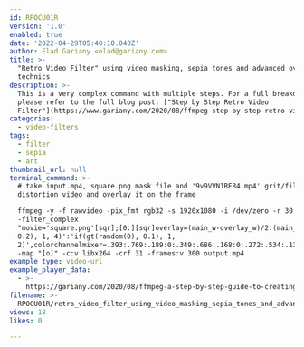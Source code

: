 ```yaml
---
id: RPOCU01R
version: '1.0'
enabled: true
date: '2022-04-29T05:40:10.040Z'
author: Elad Gariany <elad@gariany.com>
title: >-
  "Retro Video Filter" using video masking, sepia tones and advanced overlaying
  technics
description: >-
  This is a very complex command with multiple steps. For a full breakdown,
  please refer to the full blog post: ["Step by Step Retro Video
  Filter"](https://www.gariany.com/2020/08/ffmpeg-step-by-step-retro-video-filter/index.html).
categories:
  - video-filters
tags:
  - filter
  - sepia
  - art
thumbnail_url: null
terminal_command: >-
  # take input.mp4, square.png mask file and '9v9VVN1RE84.mp4' grit/film
  distortion video and overlay it on the frame

  ffmpeg -y -f rawvideo -pix_fmt rgb32 -s 1920x1080 -i /dev/zero -r 30
  -filter_complex
  "movie='square.png'[sqr];[0:][sqr]overlay=(main_w-overlay_w)/2:(main_h-overlay_h)/2[canvas];[canvas]chromakey=0x008000:blend=0:similarity=0.15[canvas2];[0:][canvas2]overlay[canvas3];movie='input.mp4',scale=1920:1080[i1];[0:][i1]overlay='if(gt(random(0),
  0.2), 1, 4)':'if(gt(random(0), 0.1), 1,
  2)',colorchannelmixer=.393:.769:.189:0:.349:.686:.168:0:.272:.534:.131[i2];[i2][canvas3]overlay[mix1];movie='9v9VVN1RE84.mp4',scale=1920:1080[grit_i1];[grit_i1]chromakey=0x16FF0A:blend=0.2:similarity=0.3,colorchannelmixer=.3:.4:.3:0:.3:.4:.3:0:.3:.4:.3[grit1];[0:][mix1]overlay[o1];[o1][grit1]overlay[o]"
  -map "[o]" -c:v libx264 -crf 31 -frames:v 300 output.mp4
example_type: video-url
example_player_data:
  - >-
    https://gariany.com/2020/08/ffmpeg-a-step-by-step-guide-to-creating-a-retro-video-filter/result.mp4
filename: >-
  RPOCU01R/retro_video_filter_using_video_masking_sepia_tones_and_advanced_overlaying_technics.md
views: 18
likes: 0

---
```

